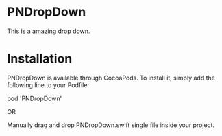 # PNDropDown
This is a amazing drop down.


# Installation

PNDropDown is available through CocoaPods. To install it, simply add the following line to your Podfile:

pod 'PNDropDown'

OR

Manually drag and drop PNDropDown.swift single file inside your project.
